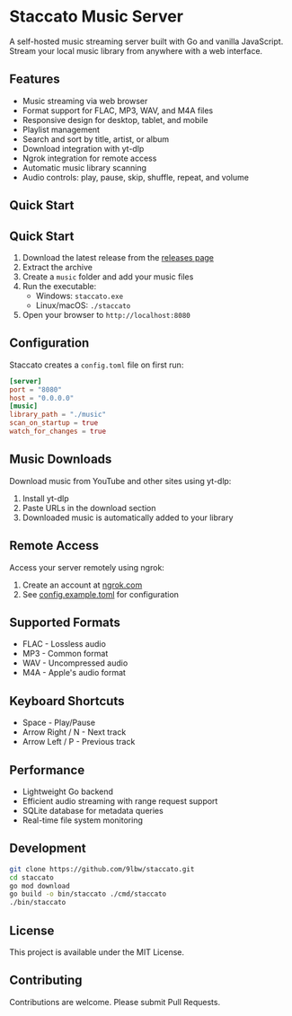 # Staccato Music Server
A self-hosted music streaming server built with Go and vanilla JavaScript. Stream your local music library from anywhere with a web interface.

## Features
- Music streaming via web browser
- Format support for FLAC, MP3, WAV, and M4A files
- Responsive design for desktop, tablet, and mobile
- Playlist management
- Search and sort by title, artist, or album
- Download integration with yt-dlp
- Ngrok integration for remote access
- Automatic music library scanning
- Audio controls: play, pause, skip, shuffle, repeat, and volume

## Quick Start

## Quick Start
1. Download the latest release from the [releases page](https://github.com/9lbw/musicserver/releases)
2. Extract the archive
3. Create a `music` folder and add your music files
4. Run the executable:
   - Windows: `staccato.exe`
   - Linux/macOS: `./staccato`
5. Open your browser to `http://localhost:8080`

## Configuration
Staccato creates a `config.toml` file on first run:
```toml
[server]
port = "8080"
host = "0.0.0.0"
[music]
library_path = "./music"
scan_on_startup = true
watch_for_changes = true
```

## Music Downloads
Download music from YouTube and other sites using yt-dlp:
1. Install yt-dlp
2. Paste URLs in the download section
3. Downloaded music is automatically added to your library

## Remote Access
Access your server remotely using ngrok:
1. Create an account at [ngrok.com](https://ngrok.com)
2. See [config.example.toml](config.example.toml) for configuration

## Supported Formats
- FLAC - Lossless audio
- MP3 - Common format
- WAV - Uncompressed audio
- M4A - Apple's audio format

## Keyboard Shortcuts
- Space - Play/Pause
- Arrow Right / N - Next track
- Arrow Left / P - Previous track

## Performance
- Lightweight Go backend
- Efficient audio streaming with range request support
- SQLite database for metadata queries
- Real-time file system monitoring

## Development
```bash
git clone https://github.com/9lbw/staccato.git
cd staccato
go mod download
go build -o bin/staccato ./cmd/staccato
./bin/staccato
```

## License
This project is available under the MIT License.

## Contributing
Contributions are welcome. Please submit Pull Requests.